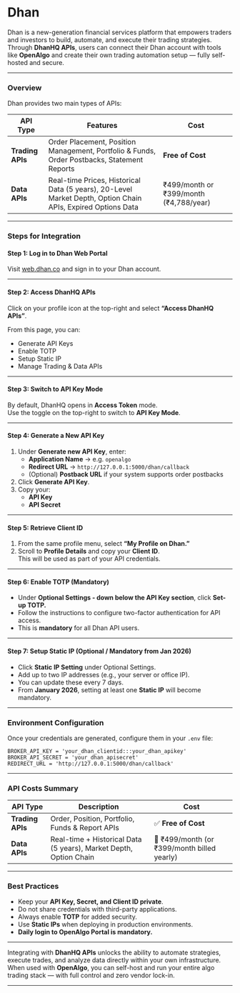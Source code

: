 # Dhan

Dhan is a new-generation financial services platform that empowers traders and investors to build, automate, and execute their trading strategies. Through **DhanHQ APIs**, users can connect their Dhan account with tools like **OpenAlgo** and create their own trading automation setup — fully self-hosted and secure.

***

### Overview

Dhan provides two main types of APIs:

| API Type         | Features                                                                                                    | Cost                                   |
| ---------------- | ----------------------------------------------------------------------------------------------------------- | -------------------------------------- |
| **Trading APIs** | Order Placement, Position Management, Portfolio & Funds, Order Postbacks, Statement Reports                 | **Free of Cost**                       |
| **Data APIs**    | Real-time Prices, Historical Data (5 years), 20-Level Market Depth, Option Chain APIs, Expired Options Data | ₹499/month or ₹399/month (₹4,788/year) |

***

### Steps for Integration

#### **Step 1: Log in to Dhan Web Portal**

Visit [web.dhan.co](https://web.dhan.co/) and sign in to your Dhan account.

***

#### **Step 2: Access DhanHQ APIs**

Click on your profile icon at the top-right and select **“Access DhanHQ APIs”**.

From this page, you can:

* Generate API Keys
* Enable TOTP
* Setup Static IP
* Manage Trading & Data APIs

***

#### **Step 3: Switch to API Key Mode**

By default, DhanHQ opens in **Access Token** mode.\
Use the toggle on the top-right to switch to **API Key Mode**.

***

#### **Step 4: Generate a New API Key**

1. Under **Generate new API Key**, enter:
   * **Application Name** → e.g. `openalgo`
   * **Redirect URL** → `http://127.0.0.1:5000/dhan/callback`
   * (Optional) **Postback URL** if your system supports order postbacks
2. Click **Generate API Key**.
3. Copy your:
   * **API Key**
   * **API Secret**

***

#### **Step 5: Retrieve Client ID**

1. From the same profile menu, select **“My Profile on Dhan.”**
2. Scroll to **Profile Details** and copy your **Client ID**.\
   This will be used as part of your API credentials.

***

#### **Step 6: Enable TOTP (Mandatory)**

* Under **Optional Settings - down below the API Key section**, click **Set-up TOTP.**
* Follow the instructions to configure two-factor authentication for API access.
* This is **mandatory** for all Dhan API users.

***

#### **Step 7: Setup Static IP (Optional / Mandatory from Jan 2026)**

* Click **Static IP Setting** under Optional Settings.
* Add up to two IP addresses (e.g., your server or office IP).
* You can update these every 7 days.
* From **January 2026**, setting at least one **Static IP** will become mandatory.

***

### Environment Configuration

Once your credentials are generated, configure them in your `.env` file:

```env
BROKER_API_KEY = 'your_dhan_clientid:::your_dhan_apikey'
BROKER_API_SECRET = 'your_dhan_apisecret'
REDIRECT_URL = 'http://127.0.0.1:5000/dhan/callback'
```

***

### API Costs Summary

| API Type         | Description                                                       | Cost                                        |
| ---------------- | ----------------------------------------------------------------- | ------------------------------------------- |
| **Trading APIs** | Order, Position, Portfolio, Funds & Report APIs                   | ✅ **Free of Cost**                          |
| **Data APIs**    | Real-time + Historical Data (5 years), Market Depth, Option Chain | 💸 ₹499/month (or ₹399/month billed yearly) |

***

### Best Practices

* Keep your **API Key, Secret, and Client ID private**.
* Do not share credentials with third-party applications.
* Always enable **TOTP** for added security.
* Use **Static IPs** when deploying in production environments.
* **Daily login to OpenAlgo Portal is mandatory.**

***

Integrating with **DhanHQ APIs** unlocks the ability to automate strategies, execute trades, and analyze data directly within your own infrastructure.\
When used with **OpenAlgo**, you can self-host and run your entire algo trading stack — with full control and zero vendor lock-in.

***
